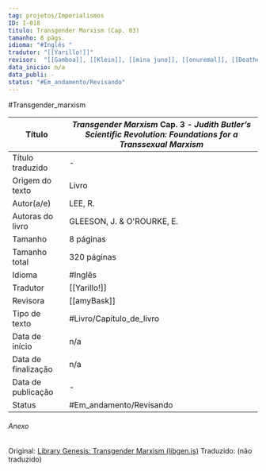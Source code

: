 ```yaml
---
tag: projetos/Imperialismos
ID: I-018
titulo: Transgender Marxism (Cap. 03)
tamanho: 8 págs.
idioma: "#Inglês "
tradutor: "[[Yarillo!]]"
revisor:  "[[Gamboa]], [[Klein]], [[mina juno]], [[onuremal]], [[Deathevan]]"
data_inicio: n/a
data_publi: -
status: "#Em_andamento/Revisando" 
---
```

#Transgender_marxism

| Título              | _Transgender Marxism_ Cap. 3 - _Judith Butler’s Scientific Revolution: Foundations for a Transsexual Marxism_|
| ------------------- | ----------------------------------------------------------------- |
| Título traduzido    | -                                                                 |
| Origem do texto     | Livro                                                             |
| Autor(a/e)          | LEE, R.                                                           |
| Autoras do livro    | GLEESON, J. & O'ROURKE, E.                                        |
| Tamanho             | 8 páginas                                                         |
| Tamanho total       | 320 páginas                                                       |
| Idioma              | #Inglês                                                          |
| Tradutor            | [[Yarillo!]] |
| Revisora            | [[amyBask]]|
| Tipo de texto       | #Livro/Capítulo_de_livro               |
| Data de início      | n/a                                                               |
| Data de finalização | n/a                                                               |
| Data de publicação  | -                                                                 |
| Status | #Em_andamento/Revisando |

###### Anexo
Original: [Library Genesis: Transgender Marxism (libgen.is)](https://libgen.is/book/index.php?md5=AFDC5C5E40805831BF268E54B0FE4408)
Traduzido: (não traduzido)